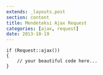 ```yaml
---
extends: _layouts.post
section: content
title: Mendeteksi Ajax Request
categories: [ajax, request]
date: 2013-10-19
---
```


    if (Request::ajax())
    {
        // your beautiful code here...
    }
